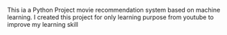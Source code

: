 This ia a Python Project movie recommendation system based on machine learning. I created this project for only learning purpose from youtube to improve my learning skill  
